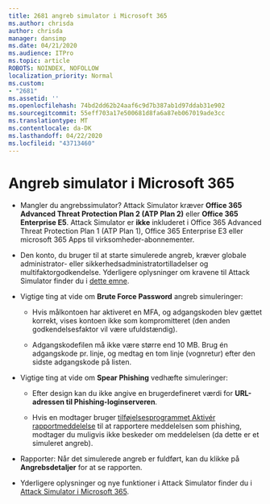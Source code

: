 ```yaml
---
title: 2681 angreb simulator i Microsoft 365
ms.author: chrisda
author: chrisda
manager: dansimp
ms.date: 04/21/2020
ms.audience: ITPro
ms.topic: article
ROBOTS: NOINDEX, NOFOLLOW
localization_priority: Normal
ms.custom:
- "2681"
ms.assetid: ''
ms.openlocfilehash: 74bd2dd62b24aaf6c9d7b387ab1d97ddab31e902
ms.sourcegitcommit: 55eff703a17e500681d8fa6a87eb067019ade3cc
ms.translationtype: MT
ms.contentlocale: da-DK
ms.lasthandoff: 04/22/2020
ms.locfileid: "43713460"
---
```

# <a name="attack-simulator-in-microsoft-365"></a>Angreb simulator i Microsoft 365

- Mangler du angrebssimulator? Attack Simulator kræver **Office 365 Advanced Threat Protection Plan 2 (ATP Plan 2)** eller **Office 365 Enterprise E5**. Attack Simulator er **ikke** inkluderet i Office 365 Advanced Threat Protection Plan 1 (ATP Plan 1), Office 365 Enterprise E3 eller microsoft 365 Apps til virksomheder-abonnementer.

- Den konto, du bruger til at starte simulerede angreb, kræver globale administrator- eller sikkerhedsadministratortilladelser og multifaktorgodkendelse. Yderligere oplysninger om kravene til Attack Simulator finder du i [dette emne](https://docs.microsoft.com/office365/securitycompliance/attack-simulator#before-you-begin).

- Vigtige ting at vide om **Brute Force Password** angreb simuleringer:

  - Hvis målkontoen har aktiveret en MFA, og adgangskoden blev gættet korrekt, vises kontoen ikke som kompromitteret (den anden godkendelsesfaktor vil være ufuldstændig).

  - Adgangskodefilen må ikke være større end 10 MB. Brug én adgangskode pr. linje, og medtag en tom linje (vognretur) efter den sidste adgangskode på listen.

- Vigtige ting at vide om **Spear Phishing** vedhæfte simuleringer:

  - Efter design kan du ikke angive en brugerdefineret værdi for **URL-adressen til Phishing-loginserveren**.

  - Hvis en modtager bruger [tilføjelsesprogrammet Aktivér rapportmeddelelse](https://docs.microsoft.com/microsoft-365/security/office-365-security/enable-the-report-message-add-in) til at rapportere meddelelsen som phishing, modtager du muligvis ikke beskeder om meddelelsen (da dette er et simuleret angreb).

- Rapporter: Når det simulerede angreb er fuldført, kan du klikke på **Angrebsdetaljer** for at se rapporten.

- Yderligere oplysninger og nye funktioner i Attack Simulator finder du i [Attack Simulator i Microsoft 365](https://docs.microsoft.com/microsoft-365/security/office-365-security/attack-simulator).
